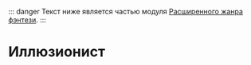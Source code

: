 ::: danger
Текст ниже является частью модуля [Расширенного жанра фэнтези](/advanced-fantasy/).
:::

# Иллюзионист